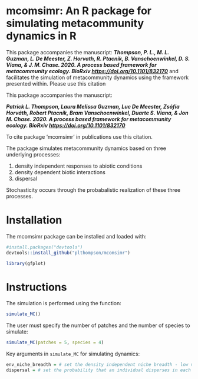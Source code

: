 # mcomsimr: An R package for simulating metacommunity dynamics in R

This package accompanies the manuscript: 
***Thompson, P. L., M. L. Guzman, L. De Meester, Z. Horvath, R. Ptacnik, B. Vanschoenwinkel, D. S. Viana, & J. M. Chase. 2020. A process based framework for metacommunity ecology. BioRxiv https://doi.org/10.1101/832170*** 
and facilitates the simulation of metacommunity dynamics using the framework presented within. Please use this citation 

This package accompanies the manuscript: 

***Patrick L. Thompson, Laura Melissa Guzman, Luc De Meester, Zsófia Horváth, Robert Ptacnik, Bram Vanschoenwinkel, Duarte S. Viana, & Jon M. Chase. 2020. A process based framework for metacommunity ecology. BioRxiv https://doi.org/10.1101/832170*** 

To cite package ‘mcomsimr’ in publications use this citation.

The package simulates metacommunity dynamics based on three underlying processes: 
1) density independent responses to abiotic conditions
2) density dependent biotic interactions
3) dispersal

Stochasticity occurs through the probabalistic realization of these three processes. 

# Installation

The mcomsimr package can be installed and loaded with:

```r
#install.packages("devtools")
devtools::install_github("plthompson/mcomsimr")
```

``` r
library(gfplot)
```
# Instructions
The simulation is performed using the function:
```r
simulate_MC()
```
The user must specify the number of patches and the number of species to simulate:
```r
simulate_MC(patches = 5, species = 4)
```

Key arguments in ```simulate_MC``` for simulating dynamics:
```r
env_niche_breadth = # set the density independent niche breadth - low value (e.g. 0.5) results in strong responses to env. heterogeneity), high value (e.g. 10) results in nearly no response to env. heterogeneity
dispersal = # set the probability that an individual disperses in each time step
```


